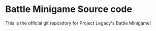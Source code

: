# Battle Minigame Source code
This is the official git repository for Project Legacy's Battle Minigame!

